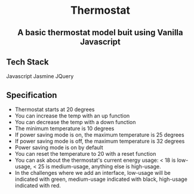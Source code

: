 <h1 align="center"> Thermostat </h1>
<h2 align="center"> A basic thermostat model buit using Vanilla Javascript</h2>





<h2 align="centre">Tech Stack</h2>
Javascript
Jasmine 
JQuery


<h2 align="centre"> Specification </h2>
<ul>
  <li>Thermostat starts at 20 degrees</li>
  <li>You can increase the temp with an up function</li>
  <li>You can decrease the temp with a down function</li>
  <li>The minimum temperature is 10 degrees</li>
  <li>If power saving mode is on, the maximum temperature is 25 degrees</li>
  <li>If power saving mode is off, the maximum temperature is 32 degrees</li>
  <li>Power saving mode is on by default</li>
  <li>You can reset the temperature to 20 with a reset function</li>
  <li>You can ask about the thermostat's current energy usage: < 18 is low-usage, < 25 is medium-usage, anything else is high-usage.</li>
<li>In the challenges where we add an interface, low-usage will be indicated with green, medium-usage indicated with black, high-usage indicated with red.</li>
</ul>


